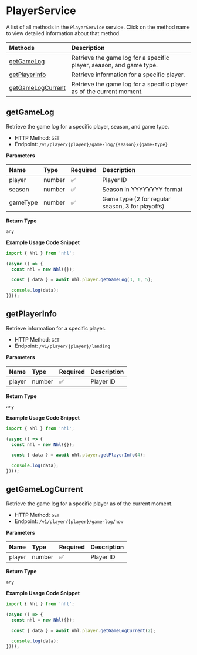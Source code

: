 # PlayerService

A list of all methods in the `PlayerService` service. Click on the method name to view detailed information about that method.

| Methods                                 | Description                                                           |
| :-------------------------------------- | :-------------------------------------------------------------------- |
| [getGameLog](#getgamelog)               | Retrieve the game log for a specific player, season, and game type.   |
| [getPlayerInfo](#getplayerinfo)         | Retrieve information for a specific player.                           |
| [getGameLogCurrent](#getgamelogcurrent) | Retrieve the game log for a specific player as of the current moment. |

## getGameLog

Retrieve the game log for a specific player, season, and game type.

- HTTP Method: `GET`
- Endpoint: `/v1/player/{player}/game-log/{season}/{game-type}`

**Parameters**

| Name     | Type   | Required | Description                                      |
| :------- | :----- | :------- | :----------------------------------------------- |
| player   | number | ✅       | Player ID                                        |
| season   | number | ✅       | Season in YYYYYYYY format                        |
| gameType | number | ✅       | Game type (2 for regular season, 3 for playoffs) |

**Return Type**

`any`

**Example Usage Code Snippet**

```typescript
import { Nhl } from 'nhl';

(async () => {
  const nhl = new Nhl({});

  const { data } = await nhl.player.getGameLog(3, 1, 5);

  console.log(data);
})();
```

## getPlayerInfo

Retrieve information for a specific player.

- HTTP Method: `GET`
- Endpoint: `/v1/player/{player}/landing`

**Parameters**

| Name   | Type   | Required | Description |
| :----- | :----- | :------- | :---------- |
| player | number | ✅       | Player ID   |

**Return Type**

`any`

**Example Usage Code Snippet**

```typescript
import { Nhl } from 'nhl';

(async () => {
  const nhl = new Nhl({});

  const { data } = await nhl.player.getPlayerInfo(4);

  console.log(data);
})();
```

## getGameLogCurrent

Retrieve the game log for a specific player as of the current moment.

- HTTP Method: `GET`
- Endpoint: `/v1/player/{player}/game-log/now`

**Parameters**

| Name   | Type   | Required | Description |
| :----- | :----- | :------- | :---------- |
| player | number | ✅       | Player ID   |

**Return Type**

`any`

**Example Usage Code Snippet**

```typescript
import { Nhl } from 'nhl';

(async () => {
  const nhl = new Nhl({});

  const { data } = await nhl.player.getGameLogCurrent(2);

  console.log(data);
})();
```

<!-- This file was generated by liblab | https://liblab.com/ -->
